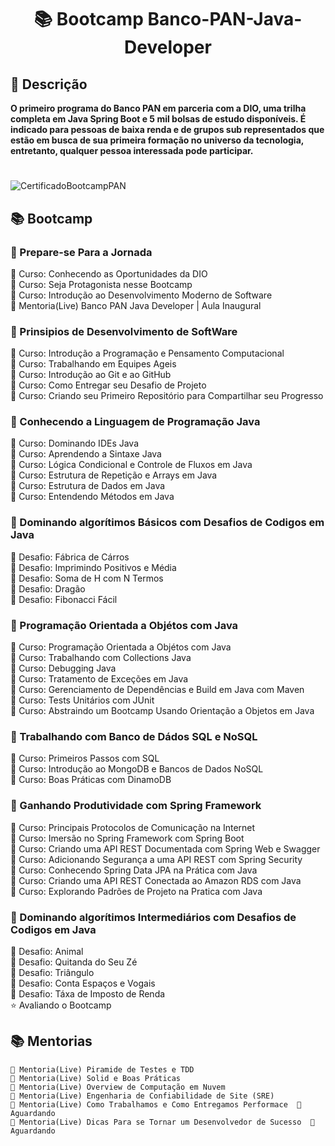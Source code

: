 <h1 align="center"> 📚 Bootcamp Banco-PAN-Java-Developer </h1>

## 👀 Descrição  
<strong>O primeiro programa do Banco PAN em parceria com a DIO, uma trilha completa em Java Spring Boot e 5 mil bolsas de estudo disponíveis. É indicado para pessoas de baixa renda e de grupos sub representados que estão em busca de sua primeira formação no universo da tecnologia, entretanto, qualquer pessoa interessada pode participar.</strong>  

#
 
![CertificadoBootcampPAN](https://user-images.githubusercontent.com/116371262/225710267-b563eeb8-b1ed-410a-9eba-37cdd6bee753.png)



## 📚 Bootcamp

### 🔺 Prepare-se Para a Jornada  
  🔹 Curso: Conhecendo as Oportunidades da DIO  
  🔹 Curso: Seja Protagonista nesse Bootcamp  
  🔹 Curso: Introdução ao Desenvolvimento Moderno de Software  
  🤝 Mentoria(Live) Banco PAN Java Developer | Aula Inaugural  
  
### 🔺 Prinsipios de Desenvolvimento de SoftWare  
  🔹 Curso: Introdução a Programação e Pensamento Computacional  
  🔹 Curso: Trabalhando em Equipes Ageis  
  🔹 Curso: Introdução ao Git e ao GitHub  
  🔹 Curso: Como Entregar seu Desafio de Projeto  
  🔹 Curso: Criando seu Primeiro Repositório para Compartilhar seu Progresso  
  
### 🔺 Conhecendo a Linguagem de Programação Java
  🔹 Curso: Dominando IDEs Java  
  🔹 Curso: Aprendendo a Sintaxe Java  
  🔹 Curso: Lógica Condicional e Controle de Fluxos em Java  
  🔹 Curso: Estrutura de Repetição e Arrays em Java  
  🔹 Curso: Estrutura de Dados em Java  
  🔹 Curso: Entendendo Métodos em Java  

### 🔺 Dominando algorítimos Básicos com Desafios de Codigos em Java
  🔸 Desafio: Fábrica de Cárros  
  🔸 Desafio: Imprimindo Positivos e Média  
  🔸 Desafio: Soma de H com N Termos  
  🔸 Desafio: Dragão  
  🔸 Desafio: Fibonacci Fácil  

### 🔺 Programação Orientada a Objétos com Java  
  🔹 Curso: Programação Orientada a Objétos com Java  
  🔹 Curso: Trabalhando com Collections Java  
  🔹 Curso: Debugging Java  
  🔹 Curso: Tratamento de Exceções em Java  
  🔹 Curso: Gerenciamento de Dependências e Build em Java com Maven  
  🔹 Curso: Tests Unitários com JUnit  
  🔹 Curso: Abstraindo um Bootcamp Usando Orientação a Objetos em Java  

### 🔺 Trabalhando com Banco de Dádos SQL e NoSQL  
  🔹 Curso: Primeiros Passos com SQL  
  🔹 Curso: Introdução ao MongoDB e Bancos de Dados NoSQL  
  🔹 Curso: Boas Práticas com DinamoDB  

### 🔺 Ganhando Produtividade com Spring Framework
  🔹 Curso: Principais Protocolos de Comunicação na Internet  
  🔹 Curso: Imersão no Spring Framework com Spring Boot  
  🔹 Curso: Criando uma API REST Documentada com Spring Web e Swagger  
  🔹 Curso: Adicionando Segurança a uma API REST com Spring Security  
  🔹 Curso: Conhecendo Spring Data JPA na Prática com Java  
  🔹 Curso: Criando uma API REST Conectada ao Amazon RDS com Java  
  🔹 Curso: Explorando Padrões de Projeto na Pratica com Java  

### 🔺 Dominando algorítimos Intermediários com Desafios de Codigos em Java
  🔸 Desafio: Animal  
  🔸 Desafio: Quitanda do Seu Zé  
  🔸 Desafio: Triângulo  
  🔸 Desafio: Conta Espaços e Vogais  
  🔸 Desafio: Táxa de Imposto de Renda  
  ⭐️ Avaliando o Bootcamp
  
## 📚 Mentorias
    🤝 Mentoria(Live) Piramide de Testes e TDD  
    🤝 Mentoria(Live) Solid e Boas Práticas 
    🤝 Mentoria(Live) Overview de Computação em Nuvem  
    🤝 Mentoria(Live) Engenharia de Confiabilidade de Site (SRE) 
    🤝 Mentoria(Live) Como Trabalhamos e Como Entregamos Performace  🛑 Aguardando
    🤝 Mentoria(Live) Dicas Para se Tornar um Desenvolvedor de Sucesso  🛑 Aguardando
